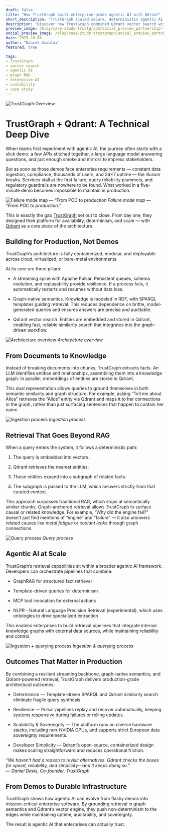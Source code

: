 ```yaml
---
draft: false
title: "How TrustGraph built enterprise-grade agentic AI with Qdrant"
short_description: "TrustGraph scaled secure, deterministic agentic AI with Qdrant."
description: "Discover how TrustGraph combined Qdrant vector search with graph-native semantics and streaming pipelines to deliver resilient, deterministic, and scalable agentic AI built for production, not demos."
preview_image: /blog/case-study-trustgraph/social_preview_partnership-trustgraph.jpg
social_preview_image: /blog/case-study-trustgraph/social_preview_partnership-trustgraph.jpg
date: 2025-10-08
author: "Daniel Azoulai"
featured: true

tags:
- TrustGraph
- vector search
- agentic AI
- graph RAG
- enterprise AI
- scalability
- case study
---
```



![TrustGraph Overview](/blog/case-study-trustgraph/trustgraph-bento-box-dark.jpg)

# TrustGraph \+ Qdrant: A Technical Deep Dive

When teams first experiment with agentic AI, the journey often starts with a slick demo: a few APIs stitched together, a large language model answering questions, and just enough smoke and mirrors to impress stakeholders.

But as soon as those demos face enterprise requirements — constant data ingestion, compliance, thousands of users, and 24×7 uptime — the illusion breaks. Services stall at the first failure, query reliability plummets, and regulatory guardrails are nowhere to be found. What worked in a five-minute demo becomes impossible to maintain in production.

![Failure mode map — “From POC to production](/blog/case-study-trustgraph/failure-map-poc-to-production.png)
*Failure mode map — “From POC to production.”*


This is exactly the gap <a href="https://trustgraph.ai/" target="_blank">TrustGraph</a> set out to close. From day one, they designed their platform for availability, determinism, and scale — with [Qdrant](https://Qdrant.tech) as a core piece of the architecture.

## Building for Production, Not Demos

TrustGraph’s architecture is fully containerized, modular, and deployable across cloud, virtualized, or bare-metal environments.

At its core are three pillars:

* A streaming spine with Apache Pulsar. Persistent queues, schema evolution, and replayability provide resilience. If a process fails, it automatically restarts and resumes without data loss.

* Graph-native semantics. Knowledge is modeled in RDF, with SPARQL templates guiding retrieval. This reduces dependence on brittle, model-generated queries and ensures answers are precise and auditable.

* Qdrant vector search. Entities are embedded and stored in Qdrant, enabling fast, reliable similarity search that integrates into the graph-driven workflow.

![Architecture overview](/blog/case-study-trustgraph/architecture-overview.png)
*Architecture overview*

## From Documents to Knowledge

Instead of breaking documents into chunks, TrustGraph extracts facts. An LLM identifies entities and relationships, assembling them into a knowledge graph. In parallel, embeddings of entities are stored in Qdrant.

This dual representation allows queries to ground themselves in both semantic similarity and graph structure. For example, asking “Tell me about Alice” retrieves the “Alice” entity via Qdrant and maps it to her connections in the graph, rather than just surfacing sentences that happen to contain her name.

![Ingestion process](/blog/case-study-trustgraph/ingestion-process.png)
*Ingestion process*

## Retrieval That Goes Beyond RAG

When a query enters the system, it follows a deterministic path:

1. The query is embedded into vectors.

2. Qdrant retrieves the nearest entities.

3. Those entities expand into a subgraph of related facts.

4. The subgraph is passed to the LLM, which answers strictly from that curated context.

This approach surpasses traditional RAG, which stops at semantically similar chunks. Graph-anchored retrieval allows TrustGraph to surface causal or related knowledge. For example, “Why did the engine fail?” doesn’t just find mentions of “engine” and “failure” — it also uncovers related causes like *metal fatigue* or *coolant leaks* through graph connections.

![Query process](/blog/case-study-trustgraph/query-process.png)
*Query process*

## Agentic AI at Scale

TrustGraph’s retrieval capabilities sit within a broader agentic AI framework. Developers can orchestrate pipelines that combine:

* GraphRAG for structured fact retrieval

* Template-driven queries for determinism

* MCP tool invocation for external actions

* NLPR \- Natural Language Precision Retrieval (experimental), which uses ontologies to drive specialized extraction

This enables enterprises to build retrieval pipelines that integrate internal knowledge graphs with external data sources, while maintaining reliability and control.

![Ingestion + querying process](/blog/case-study-trustgraph/ingestion-querying-process.png)
*Ingestion & querying process*

## Outcomes That Matter in Production

By combining a resilient streaming backbone, graph-native semantics, and Qdrant-powered retrieval, TrustGraph delivers production-grade architectural outcomes:

* Determinism — Template-driven SPARQL and Qdrant similarity search eliminate fragile query synthesis.

* Resilience — Pulsar pipelines replay and recover automatically, keeping systems responsive during failures or rolling updates.

* Scalability & Sovereignty — The platform runs on diverse hardware stacks, including non-NVIDIA GPUs, and supports strict European data sovereignty requirements.

* Developer Simplicity — Qdrant’s open-source, containerized design makes scaling straightforward and reduces operational friction.

*“We haven’t had a reason to revisit alternatives. Qdrant checks the boxes for speed, reliability, and simplicity—and it keeps doing so.”*  
 — *Daniel Davis, Co-founder, TrustGraph*

## From Demos to Durable Infrastructure

TrustGraph shows how agentic AI can evolve from flashy demos into mission-critical enterprise software. By grounding retrieval in graph semantics and Qdrant’s vector engine, they push non-determinism to the edges while maintaining uptime, auditability, and sovereignty.

The result is agentic AI that enterprises can actually trust.

